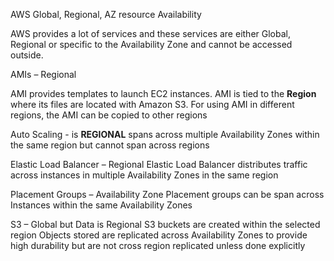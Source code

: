 AWS Global, Regional, AZ resource Availability


AWS provides a lot of services and these services are either Global, Regional or specific to the Availability Zone and cannot be accessed outside. 

AMIs – Regional

AMI provides templates to launch EC2 instances.
AMI is tied to the **Region** where its files are located with Amazon S3. For using AMI in different regions, the AMI can be copied to other regions

Auto Scaling - is **REGIONAL** spans across multiple Availability Zones within the same region but cannot span across regions

Elastic Load Balancer – Regional
Elastic Load Balancer distributes traffic across instances in multiple Availability Zones in the same region

Placement Groups – Availability Zone
Placement groups can be span across Instances within the same Availability Zones


S3 – Global but Data is Regional
S3 buckets are created within the selected region
Objects stored are replicated across Availability Zones to provide high durability but are not cross region replicated unless done explicitly
